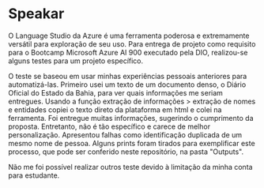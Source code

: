 # Speakar

O Language Studio da Azure é uma ferramenta poderosa e extremamente versátil para exploração de seu uso. Para entrega de projeto como requisito para o Bootcamp Microsoft Azure AI 900 executado pela DIO, realizou-se alguns testes para um projeto específico.

O teste se baseou em usar minhas experiências pessoais anteriores para automatizá-las. Primeiro usei um texto de um documento denso, o Diário Oficial do Estado da Bahia, para ver quais informações me seriam entregues. Usando a função extração de informações > extração de nomes e entidades copiei o texto direto da plataforma em html e colei na ferramenta. Foi entregue muitas informações, sugerindo o cumprimento da proposta. Entretanto, não é tão específico e carece de melhor personalização. Apresentou falhas como identificação duplicada de um mesmo nome de pessoa. Alguns prints foram tirados para exemplificar este processo, que pode ser conferido neste repositório, na pasta "Outputs".

Não me foi possível realizar outros teste devido à limitação da minha conta para estudante.
